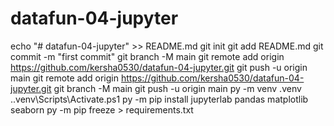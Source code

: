 # datafun-04-jupyter
echo "# datafun-04-jupyter" >> README.md
git init
git add README.md
git commit -m "first commit"
git branch -M main
git remote add origin https://github.com/kersha0530/datafun-04-jupyter.git
git push -u origin main
git remote add origin https://github.com/kersha0530/datafun-04-jupyter.git
git branch -M main
git push -u origin main
py -m venv .venv
.\.venv\Scripts\Activate.ps1
py -m pip install jupyterlab pandas matplotlib seaborn
py -m pip freeze > requirements.txt
